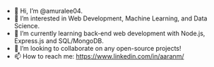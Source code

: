 - 👋 Hi, I’m @amuralee04.
- 👀 I’m interested in Web Development, Machine Learning, and Data Science.
- 🌱 I’m currently learning back-end web development with Node.js, Express.js and SQL/MongoDB.
- 💞️ I’m looking to collaborate on any open-source projects!
- 📫 How to reach me: https://www.linkedin.com/in/aaranm/ 

<!---
amuralee04/amuralee04 is a ✨ special ✨ repository because its `README.md` (this file) appears on your GitHub profile.
You can click the Preview link to take a look at your changes.
--->
